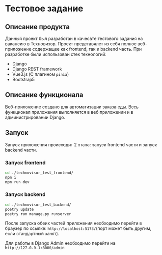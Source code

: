 ﻿# Тестовое задание
## Описание продукта

Данный проект был разработан в качесвте тестового задания на вакансию в Техновизор. Проект представялет из себя полное веб-приложение содержащее как frontend, так и backend часть. При разработке были использован стек технологий:

- Django
- Django REST framework
- Vue3.js (С плагином `pinia`)
- Bootstrap5

## Описание функционала

Веб-приложение создано для автоматизации заказа еды. Весь функционал приложения выполняется в веб приложении и в администрировании Django.

## Запуск
Запуск приложения происходит 2 этапа: запуск frontend части и запуск backend части.

### Запуск frontend
```bash
cd ./technovisor_test_frontend/
npm i
npm run dev
```

### Запуск backend
```bash
cd ./technovisor_test_backend/
poetry update
poetry run manage.py runserver
```

После запуска обеих частей приложения необходимо перейти в браузер по ссылке: `http://localhost:5173/`(порт может быть другим, если стандартный занят).

Для работы в Django Admin необходимо перейти на `http://127.0.0.1:8000/admin`
